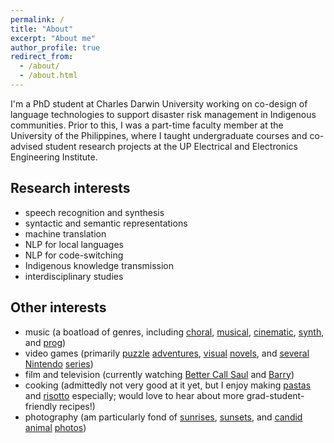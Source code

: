 ```yaml
---
permalink: /
title: "About"
excerpt: "About me"
author_profile: true
redirect_from: 
  - /about/
  - /about.html
---
```


I'm a PhD student at Charles Darwin University working on co-design of language technologies to support disaster risk management in Indigenous communities. Prior to this, I was a part-time faculty member at the University of the Philippines, where I taught undergraduate courses and co-advised student research projects at the UP Electrical and Electronics Engineering Institute.

Research interests
------
- speech recognition and synthesis
- syntactic and semantic representations
- machine translation
- NLP for local languages
- NLP for code-switching
- Indigenous knowledge transmission
- interdisciplinary studies

Other interests
------
- music (a boatload of genres, including [choral](https://www.youtube.com/watch?v=L-mincZQozE), [musical](https://www.youtube.com/watch?v=IddP8AAIGTQ), [cinematic](https://www.youtube.com/watch?v=MPphWCr4ba8), [synth](https://www.youtube.com/watch?v=ukgvTE3A0Ic), and [prog](https://www.youtube.com/watch?v=1n7uvokARQ4))
- video games (primarily [puzzle](https://en.wikipedia.org/wiki/Portal_(series)) [adventures](https://en.wikipedia.org/wiki/Professor_Layton), [visual](https://en.wikipedia.org/wiki/Ace_Attorney) [novels](https://en.wikipedia.org/wiki/Zero_Escape), and [several](https://en.wikipedia.org/wiki/Pok%C3%A9mon) [Nintendo](https://en.wikipedia.org/wiki/Animal_Crossing:_New_Horizons) [series](https://en.wikipedia.org/wiki/Rhythm_Heaven))
- film and television (currently watching [Better Call Saul](https://en.wikipedia.org/wiki/Better_Call_Saul) and [Barry](https://en.wikipedia.org/wiki/Barry_(TV_series)))
- cooking (admittedly not very good at it yet, but I enjoy making [pastas](https://www.panlasangpinoymeatrecipes.com/creamy-tuna-carbonara-supreme.htm) and [risotto](https://panlasangpinoy.com/make-risotto/) especially; would love to hear about more grad-student-friendly recipes!)
- photography (am particularly fond of [sunrises](https://photos.app.goo.gl/xwvhTsobmtjetQfV6), [sunsets](https://photos.app.goo.gl/qjUorMxPriXWGKMu8), and [candid](https://photos.app.goo.gl/DDxDyr6y325H9Cu4A) [animal](https://photos.app.goo.gl/ZELiLwcHdMxerZq98) [photos](https://photos.app.goo.gl/6szixSKFxjx8NRyL8))
